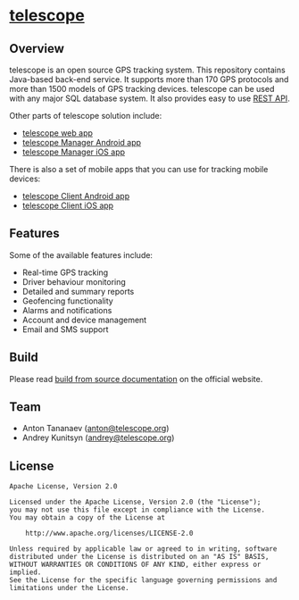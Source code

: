# [telescope](https://www.telescope.org)

## Overview

telescope is an open source GPS tracking system. This repository contains Java-based back-end service. It supports more than 170 GPS protocols and more than 1500 models of GPS tracking devices. telescope can be used with any major SQL database system. It also provides easy to use [REST API](https://www.telescope.org/telescope-api/).

Other parts of telescope solution include:

- [telescope web app](https://github.com/telescope/telescope-web)
- [telescope Manager Android app](https://github.com/telescope/telescope-manager-android)
- [telescope Manager iOS app](https://github.com/telescope/telescope-manager-ios)

There is also a set of mobile apps that you can use for tracking mobile devices:

- [telescope Client Android app](https://github.com/telescope/telescope-client-android)
- [telescope Client iOS app](https://github.com/telescope/telescope-client-ios)

## Features

Some of the available features include:

- Real-time GPS tracking
- Driver behaviour monitoring
- Detailed and summary reports
- Geofencing functionality
- Alarms and notifications
- Account and device management
- Email and SMS support

## Build

Please read [build from source documentation](https://www.telescope.org/build/) on the official website.

## Team

- Anton Tananaev ([anton@telescope.org](mailto:anton@telescope.org))
- Andrey Kunitsyn ([andrey@telescope.org](mailto:andrey@telescope.org))

## License

    Apache License, Version 2.0

    Licensed under the Apache License, Version 2.0 (the "License");
    you may not use this file except in compliance with the License.
    You may obtain a copy of the License at

        http://www.apache.org/licenses/LICENSE-2.0

    Unless required by applicable law or agreed to in writing, software
    distributed under the License is distributed on an "AS IS" BASIS,
    WITHOUT WARRANTIES OR CONDITIONS OF ANY KIND, either express or implied.
    See the License for the specific language governing permissions and
    limitations under the License.
